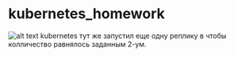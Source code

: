 # kubernetes_homework

![alt text](kubernetes_homework/work1/work1.jpg )
kubernetes тут же запустил еще одну реплику в чтобы колличество равнялось заданным 2-ум.

